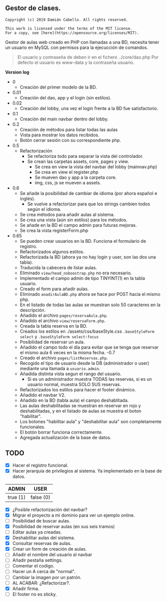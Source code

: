 ## Gestor de clases.

```
Copyright (c) 2019 Damián Cabello. All rights reserved.

This work is licensed under the terms of the MIT license.  
For a copy, see [here](https://opensource.org/licenses/MIT).
```
Gestor de aulas web creado en PHP con llamadas a una BD, necesita tener
un usuario en MySQL con permisos para la ejecucción de comandos.

> El usuario y contraseña de deben ir en el fichero ../core/dao.php
> Por defecto el usuario es www-data y la contraseña usuario.


**Version log**

 - 0
	 - Creación del primer modelo de la BD.
 - 0.01
	 - Creación del dao, app y el login (sin estilos).
 - 0.02
	 - Creación del lobby, una vez el login frente a la BD fue satisfactorio.
 - 0.1
	 - Creación del main navbar dentro del lobby.
 - 0.2
	 - Creación de métodos para listar todas las aulas
	 - Vista para mostrar los datos recibidos.
	 - Botón cerrar sesión con su correspondiente php.
 - 0.5
	 - Refactorización
		 - Se refactoriza todo para separar la vista del controlador.
		 - Se crean las carpetas assets, core, pages y view.
			 - Se crea en view la vista del navbar del lobby (mainnav.php)
			 - Se crea en view el register.php
			 - Se mueven dao y app a la carpeta core.
			 - img, css, js se mueven a assets.
 - 0.6
	 - Se añade la posibilidad de cambiar de idioma (por ahora español e inglés).
		 - Se vuelve a refactorizar para que los strings cambien todos según el idioma.
	 - Se crea métodos para añadir aulas al sistema.
	 - Se crea una vista (aún sin estilos) para los métodos.
	 - Se añade en la BD el campo admin para futuras mejoras.
	 - Se crea la vista registerForm.php
 - 0.65
	 - Se pueden crear usuarios en la BD. Funciona el formulario de registro.
	 - Refactorizados algunos estilos.
	 - Refactorizada la BD (ahora ya no hay login y user, son las dos una tabla).
	 - Traducida la cabecera de listar aulas.
	 - Eliminado `view/head_noboostrap.php` no era necesario.
	 - Implementado el campo admin de tipo TINYINT(1) en la tabla usuario.
	 - Creado el form para añadir aulas.
	 - Eliminado `anadirAulaBD.php` ahora se hace por POST hacia el mismo php.
	 - En el listado de todas las aulas se muestran solo 50 caracteres en la descripción.
	 - Añadido el archivo `pages/reservaAula.php`. 
	 - Añadido el archivo `view/reservaForm.php`. 
	 - Creada la tabla reserva en la BD.
	 - Creados los estilos en ./assets/css/baseStyle.css `.baseStyleForm select` y `.baseStyleForm select:focus`
	 - Posibilidad de reservar un aula.
	 - Añadido el campo todo el día para evitar que se tenga que reservar el mismo aula 6 veces en la misma fecha.
  -0.7  
    - Creado el archivo `pages/listReservas.php`.  
    - Recogido el tipo de usuario desde la DB (administrador o user) mediante una llamada a `usuario.admin`.  
    - Añadida distinta vista segun el rango del usuario.  
        - Si es un administrador muestra TODAS las reservas, si es un usuario normal, muestra SOLO SUS reservas.  
    - Refactorizados los estilos para hacer el footer dinámico.   
    - Añadido el navbar V2.
    - Añadido en la BD (tabla aula) el campo deshablitada.
    - Las aulas deshabilitadas se muestran en reservar en rojo y deshabilitadas, y en el listado de aulas se muestra el boton "habilitar".
    - Los botones "habilitar aula" y "deshabilitar aula"  son completamente funcionales.
    - El botón borrar funciona correctamente.
    - Agregada actualización de la base de datos.
   
   
   
   
   
 ## TODO  
   
  - [x] Hacer el registro funcional.  
  - [x] Hacer jerarquía de privilegios al sistema. Ya implementado en la base de datos.
    
 |ADMIN|USER  |  
 |--|--|  
 | true (1) |false (0)|  
   
  - [x] ¿Posible refactorización del navbar?  
  - [x] Migrar el proyecto a mi dominio para ver un ejemplo online.  
  - [ ] Posibilidad de buscar aulas.  
  - [x] Posibilidad de reservar aulas (en sus seis tramos)  
  - [ ] Editar aulas ya creadas.  
  - [x] Deshabilitar aulas del sistema.  
  - [x] Consultar reservas de aulas.  
  - [x] Crear un form de creación de aulas.  
  - [ ] Añadir el nombre del usuario al navbar  
  - [ ] Añadir pestaña settings.  
  - [ ] Comentar el codigo.  
  - [ ] Hacer un A cerca de "normal".  
  - [ ] Cambiar la imagen por un patrón.  
  - [ ] AL ACABAR: ¿Refactorizar?.
  - [x] Añadir firma.
  - [ ] El footer no es sticky.